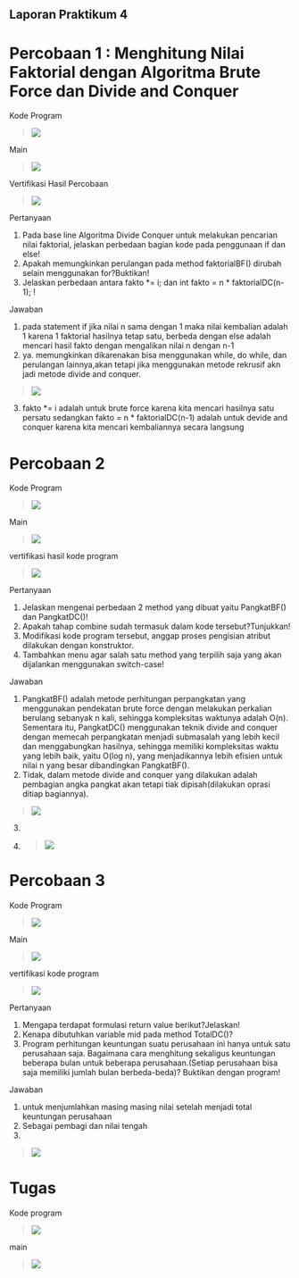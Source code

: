 ## Laporan Praktikum 4

# Percobaan 1 : Menghitung Nilai Faktorial dengan Algoritma Brute Force dan Divide and Conquer

Kode Program

> <img src = "image.png">

Main

> <img src = "image-1.png">

Vertifikasi Hasil Percobaan

> <img src = "image-2.png">

Pertanyaan

1. Pada base line Algoritma Divide Conquer untuk melakukan pencarian nilai faktorial, jelaskan
perbedaan bagian kode pada penggunaan if dan else!
2. Apakah memungkinkan perulangan pada method faktorialBF() dirubah selain menggunakan for?Buktikan!
3. Jelaskan perbedaan antara fakto *= i; dan int fakto = n * faktorialDC(n-1); !

Jawaban

1. pada statement if jika nilai n sama dengan 1 maka nilai kembalian adalah 1 karena 1 faktorial hasilnya tetap satu, berbeda dengan else adalah mencari hasil fakto dengan mengalikan nilai n dengan n-1
2. ya. memungkinkan dikarenakan bisa menggunakan while, do while, dan perulangan lainnya,akan tetapi jika menggunakan metode rekrusif akn jadi metode divide and conquer.

> <img src = "image-3.png">

3. fakto *= i adalah untuk brute force karena kita mencari hasilnya satu persatu sedangkan fakto = n * faktorialDC(n-1) adalah untuk devide and conquer karena kita mencari kembaliannya secara langsung

# Percobaan 2

Kode Program

> <img src = "image-4.png">

Main

> <img src = "image-5.png">

vertifikasi hasil kode program

> <img src = "image-6.png">

Pertanyaan

1. Jelaskan mengenai perbedaan 2 method yang dibuat yaitu PangkatBF() dan PangkatDC()!
2. Apakah tahap combine sudah termasuk dalam kode tersebut?Tunjukkan!
3. Modifikasi kode program tersebut, anggap proses pengisian atribut dilakukan dengan
konstruktor.
4. Tambahkan menu agar salah satu method yang terpilih saja yang akan dijalankan menggunakan
switch-case!

Jawaban

1. PangkatBF() adalah metode perhitungan perpangkatan yang menggunakan pendekatan brute force dengan melakukan perkalian berulang sebanyak n kali, sehingga kompleksitas waktunya adalah O(n). Sementara itu, PangkatDC() menggunakan teknik divide and conquer dengan memecah perpangkatan menjadi submasalah yang lebih kecil dan menggabungkan hasilnya, sehingga memiliki kompleksitas waktu yang lebih baik, yaitu O(log n), yang menjadikannya lebih efisien untuk nilai n yang besar dibandingkan PangkatBF().
2. Tidak, dalam metode divide and conquer yang dilakukan adalah pembagian angka pangkat akan tetapi tiak dipisah(dilakukan oprasi ditiap bagiannya).
> <img src = "image-7.png">
3. > <immg src = "image-8.png">
4. > <img src = "image-9.png">

# Percobaan 3

Kode Program

> <img src = "image-10.png">

Main

> <img src = "mainsum.png">

vertifikasi kode program

> <img src = "image-11.png">

Pertanyaan
1. Mengapa terdapat formulasi return value berikut?Jelaskan!
2. Kenapa dibutuhkan variable mid pada method TotalDC()?
3. Program perhitungan keuntungan suatu perusahaan ini hanya untuk satu perusahaan saja. Bagaimana cara menghitung sekaligus keuntungan beberapa bulan untuk beberapa
perusahaan.(Setiap perusahaan bisa saja memiliki jumlah bulan berbeda-beda)? Buktikan dengan program!

Jawaban
1. untuk menjumlahkan masing masing nilai setelah menjadi total keuntungan perusahaan
2. Sebagai pembagi dan nilai tengah
3. 
> <img src = "image-12.png">

# Tugas
Kode program

> <img src = "showroom.png">

main

> <img src = "Mainshowroom.png">